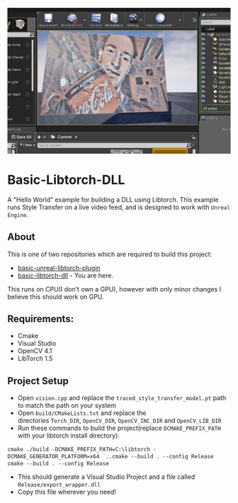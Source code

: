 ![](coke.png)
# Basic-Libtorch-DLL
A "Hello World" example for building a DLL using Libtorch. This example runs Style Transfer on a live video feed, and is designed to work with `Unreal Engine`.

## About
This is one of two repositories which are required to build this project:
- [basic-unreal-libtorch-plugin](https://github.com/NeuralVFX/basic-unreal-libtorch-plugin)
- [basic-libtorch-dll](https://github.com/NeuralVFX/basic-libtorch-dll) - You are here.

This runs on CPU(I don't own a GPU), however with only minor changes I believe this should work on GPU.

## Requirements:
- Cmake
- Visual Studio
- OpenCV 4.1
- LibTorch 1.5

## Project Setup
- Open `vision.cpp` and replace the `traced_style_transfer_model.pt` path to match the path on your system
- Open `build/CMakeLists.txt` and replace the directories `Torch_DIR`, `OpenCV_DIR`, `OpenCV_INC_DIR` and `OpenCV_LIB_DIR`
- Run these commands to build the project(replace `DCMAKE_PREFIX_PATH` with your libtorch install directory):
```
cmake ./build -DCMAKE_PREFIX_PATH=C:\libtorch -DCMAKE_GENERATOR_PLATFORM=x64  ..cmake --build . --config Release
cmake --build . --config Release
```
- This should generate a Visual Studio Project and a file called `Release/export_wrapper.dll`
- Copy this file wherever you need!

